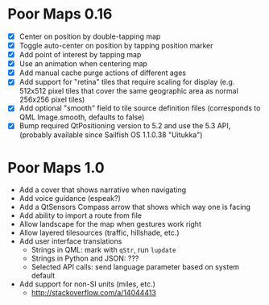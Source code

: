 Poor Maps 0.16
==============

 * [X] Center on position by double-tapping map
 * [X] Toggle auto-center on position by tapping position marker
 * [X] Add point of interest by tapping map
 * [X] Use an animation when centering map
 * [X] Add manual cache purge actions of different ages
 * [X] Add support for "retina" tiles that require scaling for display
       (e.g. 512x512 pixel tiles that cover the same geographic area as
       normal 256x256 pixel tiles)
 * [X] Add optional "smooth" field to tile source definition files
       (corresponds to QML Image.smooth, defaults to false)
 * [X] Bump required QtPositioning version to 5.2 and use the 5.3 API,
       (probably available since Sailfish OS 1.1.0.38 "Uitukka")

Poor Maps 1.0
=============

 * Add a cover that shows narrative when navigating
 * Add voice guidance (espeak?)
 * Add a QtSensors Compass arrow that shows which way one is facing
 * Add ability to import a route from file
 * Allow landscape for the map when gestures work right
 * Allow layered tilesources (traffic, hillshade, etc.)
 * Add user interface translations
   - Strings in QML: mark with `qStr`, run `lupdate`
   - Strings in Python and JSON: ???
   - Selected API calls: send language parameter based on system default
 * Add support for non-SI units (miles, etc.)
   - <http://stackoverflow.com/a/14044413>
